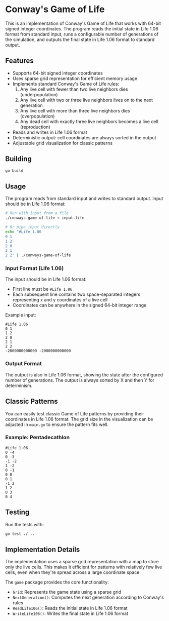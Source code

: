 # Conway's Game of Life

This is an implementation of Conway's Game of Life that works with 64-bit signed integer coordinates. The program reads the initial state in Life 1.06 format from standard input, runs a configurable number of generations of the simulation, and outputs the final state in Life 1.06 format to standard output.

## Features

- Supports 64-bit signed integer coordinates
- Uses sparse grid representation for efficient memory usage
- Implements standard Conway's Game of Life rules:
  1. Any live cell with fewer than two live neighbors dies (underpopulation)
  2. Any live cell with two or three live neighbors lives on to the next generation
  3. Any live cell with more than three live neighbors dies (overpopulation)
  4. Any dead cell with exactly three live neighbors becomes a live cell (reproduction)
- Reads and writes in Life 1.06 format
- Deterministic output: cell coordinates are always sorted in the output
- Adjustable grid visualization for classic patterns

## Building

```bash
go build
```

## Usage

The program reads from standard input and writes to standard output. Input should be in Life 1.06 format:

```bash
# Run with input from a file
./conways-game-of-life < input.life

# Or pipe input directly
echo "#Life 1.06
0 1
1 2
2 0
2 1
2 2" | ./conways-game-of-life
```

### Input Format (Life 1.06)

The input should be in Life 1.06 format:
- First line must be `#Life 1.06`
- Each subsequent line contains two space-separated integers representing x and y coordinates of a live cell
- Coordinates can be anywhere in the signed 64-bit integer range

Example input:
```
#Life 1.06
0 1
1 2
2 0
2 1
2 2
-2000000000000 -2000000000000
```

### Output Format

The output is also in Life 1.06 format, showing the state after the configured number of generations. The output is always sorted by X and then Y for determinism.

## Classic Patterns

You can easily test classic Game of Life patterns by providing their coordinates in Life 1.06 format. The grid size in the visualization can be adjusted in `main.go` to ensure the pattern fits well.

### Example: Pentadecathlon
```
#Life 1.06
0 -4
0 -3
-1 -2
1 -2
0 -1
0 0
0 1
-1 2
1 2
0 3
0 4
```

## Testing

Run the tests with:

```bash
go test ./...
```

## Implementation Details

The implementation uses a sparse grid representation with a map to store only the live cells. This makes it efficient for patterns with relatively few live cells, even when they're spread across a large coordinate space.

The `game` package provides the core functionality:
- `Grid`: Represents the game state using a sparse grid
- `NextGeneration()`: Computes the next generation according to Conway's rules
- `ReadLife106()`: Reads the initial state in Life 1.06 format
- `WriteLife106()`: Writes the final state in Life 1.06 format 